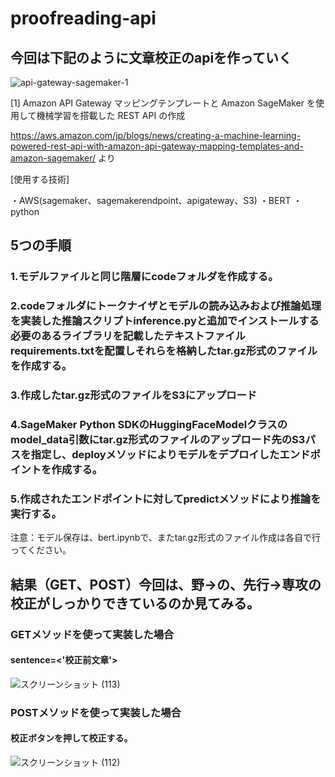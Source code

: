 # proofreading-api

## 今回は下記のように文章校正のapiを作っていく


![api-gateway-sagemaker-1](https://user-images.githubusercontent.com/62798122/184586514-fa11e494-1423-46bc-8952-29e3f6a44c38.gif)

[1] Amazon API Gateway マッピングテンプレートと Amazon SageMaker を使用して機械学習を搭載した REST API の作成　

https://aws.amazon.com/jp/blogs/news/creating-a-machine-learning-powered-rest-api-with-amazon-api-gateway-mapping-templates-and-amazon-sagemaker/
より

[使用する技術]

・AWS(sagemaker、sagemakerendpoint、apigateway、S3)
・BERT
・python

## 5つの手順

### 1.モデルファイルと同じ階層にcodeフォルダを作成する。

### 2.codeフォルダにトークナイザとモデルの読み込みおよび推論処理を実装した推論スクリプトinference.pyと追加でインストールする必要のあるライブラリを記載したテキストファイルrequirements.txtを配置しそれらを格納したtar.gz形式のファイルを作成する。

### 3.作成したtar.gz形式のファイルをS3にアップロード

### 4.SageMaker Python SDKのHuggingFaceModelクラスのmodel_data引数にtar.gz形式のファイルのアップロード先のS3パスを指定し、deployメソッドによりモデルをデプロイしたエンドポイントを作成する。

### 5.作成されたエンドポイントに対してpredictメソッドにより推論を実行する。

注意：モデル保存は、bert.ipynbで、またtar.gz形式のファイル作成は各自で行ってください。


## 結果（GET、POST）今回は、野→の、先行→専攻の校正がしっかりできているのか見てみる。

### GETメソッドを使って実装した場合

#### sentence=<'校正前文章'>

![スクリーンショット (113)](https://user-images.githubusercontent.com/62798122/185280305-bef6ebba-970c-4c9d-8021-acb8220a32c9.jpg)

### POSTメソッドを使って実装した場合

#### 校正ボタンを押して校正する。

![スクリーンショット (112)](https://user-images.githubusercontent.com/62798122/185280649-2a852c83-9ad3-4fed-b1b1-96d31524ed90.png)
